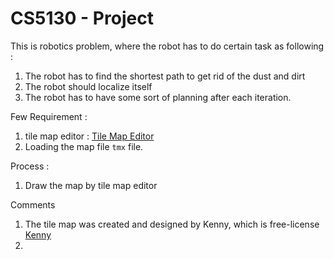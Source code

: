 # CS5130 - Project

This is robotics problem, where the robot has to do certain task as following :
1. The robot has to find the shortest path to get rid of the dust and dirt
2. The robot should localize itself
3. The robot has to have some sort of planning after each iteration.

Few Requirement : 
1. tile map editor : [Tile Map Editor](https://www.mapeditor.org/)
2. Loading the map file ``tmx`` file.

Process : 
1. Draw the map by tile map editor

Comments 
1. The tile map was created and designed by Kenny, which is free-license [Kenny](https://kenney.nl/assets/topdown-shooter)
2. 
